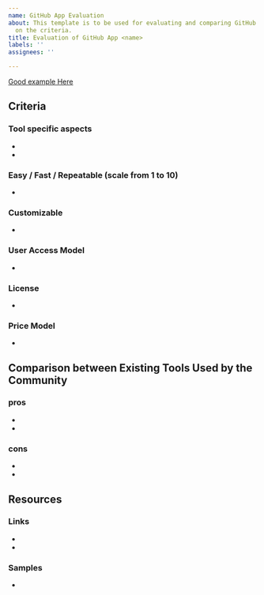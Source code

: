 ```yaml
---
name: GitHub App Evaluation
about: This template is to be used for evaluating and comparing GitHub apps based
  on the criteria.
title: Evaluation of GitHub App <name>
labels: ''
assignees: ''

---
```


[Good example Here](https://github.com/BCDevOps/platform-services/issues/120/)

## Criteria

### Tool specific aspects
- 
- 
### Easy / Fast / Repeatable (scale from 1 to 10)
- 
### Customizable
- 
### User Access Model
- 
### License
- 
### Price Model
- 

## Comparison between Existing Tools Used by the Community

### pros
- 
- 
### cons
- 
- 

## Resources

### Links
- 
- 
### Samples
-
